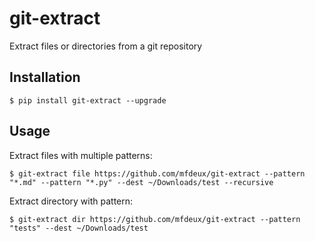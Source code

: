 # git-extract

Extract files or directories from a git repository


## Installation

```shell script
$ pip install git-extract --upgrade
```

## Usage

Extract files with multiple patterns:
```shell script
$ git-extract file https://github.com/mfdeux/git-extract --pattern "*.md" --pattern "*.py" --dest ~/Downloads/test --recursive
```

Extract directory with pattern:
```shell script
$ git-extract dir https://github.com/mfdeux/git-extract --pattern "tests" --dest ~/Downloads/test
```